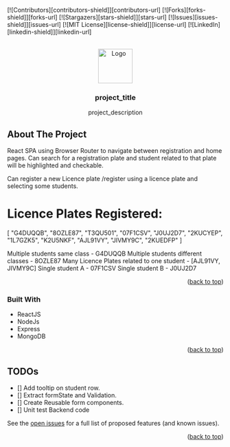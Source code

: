 <div id="top"></div>

[![Contributors][contributors-shield]][contributors-url]
[![Forks][forks-shield]][forks-url]
[![Stargazers][stars-shield]][stars-url]
[![Issues][issues-shield]][issues-url]
[![MIT License][license-shield]][license-url]
[![LinkedIn][linkedin-shield]][linkedin-url]

<!-- PROJECT LOGO -->
<br />
<div align="center">
  <a href="https://github.com/github_username/repo_name">
    <img src="images/logo.png" alt="Logo" width="80" height="80">
  </a>

<h3 align="center">project_title</h3>

  <p align="center">
    project_description
    <br />
</div>

<!-- ABOUT THE PROJECT -->

## About The Project

React SPA using Browser Router to navigate between registration and home pages.
Can search for a registration plate and student related to that plate will be highlighted
and checkable.

Can register a new Licence plate /register using a licence plate and selecting some students.

# Licence Plates Registered:

[
"G4DUQQB",
"8OZLE87",
"T3QU501",
"07F1CSV",
"J0UJ2D7",
"2KUCYEP",
"1L7GZK5",
"K2U5NKF",
"AJL91VY",
"JIVMY9C",
"2KUEDFP"
]

Multiple students same class - G4DUQQB
Multiple students different classes - 8OZLE87
Many Licence Plates related to one student - [AJL91VY, JIVMY9C]
Single student A - 07F1CSV
Single student B - J0UJ2D7

<p align="right">(<a href="#top">back to top</a>)</p>

### Built With

- ReactJS
- NodeJs
- Express
- MongoDB

<p align="right">(<a href="#top">back to top</a>)</p>

<!-- ROADMAP -->

## TODOs

- [] Add tooltip on student row.
- [] Extract formState and Validation.
- [] Create Reusable form components.
- [] Unit test Backend code

See the [open issues](https://github.com/github_username/repo_name/issues) for a full list of proposed features (and known issues).

<p align="right">(<a href="#top">back to top</a>)</p>
